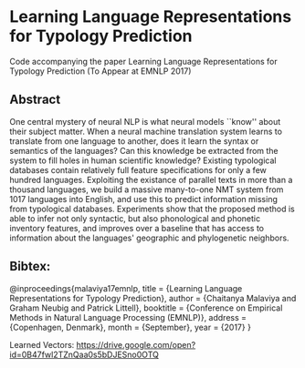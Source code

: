 # Learning Language Representations for Typology Prediction

Code accompanying the paper Learning Language Representations for Typology Prediction (To Appear at EMNLP 2017)

## Abstract

One central mystery of neural NLP is what neural models ``know'' about their subject matter.  When a neural machine translation system learns to translate from one language to another, does it learn the syntax or semantics of the languages?  Can this knowledge be extracted from the system to fill holes in human scientific knowledge?
Existing typological databases contain relatively full feature specifications for only a few hundred languages.
Exploiting the existance of parallel texts in more than a thousand languages, we build a massive many-to-one NMT system from 1017 languages into English, and use this to predict information missing from typological databases.
Experiments show that the proposed method is able to infer not only syntactic, but also phonological and phonetic inventory features, and improves over a baseline that has access to information about the languages' geographic and phylogenetic neighbors.

## Bibtex: 

@inproceedings{malaviya17emnlp,
    title = {Learning Language Representations for Typology Prediction},
    author = {Chaitanya Malaviya and Graham Neubig and Patrick Littell},
    booktitle = {Conference on Empirical Methods in Natural Language Processing (EMNLP)},
    address = {Copenhagen, Denmark},
    month = {September},
    year = {2017}
}

Learned Vectors: https://drive.google.com/open?id=0B47fwl2TZnQaa0s5bDJESno0OTQ
